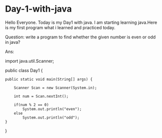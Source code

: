 # Day-1-with-java

Hello Everyone. Today is my Day1 with java. I am starting learning java.Here is my first program what i learned and practiced today.

Question: write a program to find whether the given number is even or odd in java?

Ans: 

import java.util.Scanner;

public class Day1 {

    public static void main(String[] args) {
    
        Scanner Scan = new Scanner(System.in);

        int num = Scan.nextInt();

        if(num % 2 == 0)
            System.out.println("even");
        else
            System.out.println("odd");
    }
}
